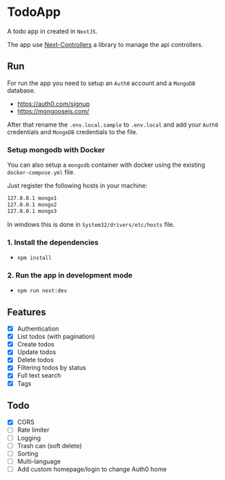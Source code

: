 # TodoApp

A todo app in created in `NextJS`.

The app use [Next-Controllers](https://www.npmjs.com/package/next-controllers) a library to manage the api controllers.

## Run

For run the app you need to setup an `Auth0` account and a `MongoDB` database.

- https://auth0.com/signup
- https://mongoosejs.com/

After that rename the `.env.local.sample` to `.env.local` and add your `Auth0` credentials and `MongoDB` credentials to the file.

### Setup mongodb with Docker

You can also setup a `mongodb` container with docker using the existing `docker-compose.yml` file.

Just register the following hosts in your machine:

```bash
127.0.0.1 mongo1
127.0.0.1 mongo2
127.0.0.1 mongo3
```

In windows this is done in `System32/drivers/etc/hosts` file.

### 1. Install the dependencies

- `npm install`

### 2. Run the app in development mode

- `npm run next:dev`

## Features

- [x] Authentication
- [x] List todos (with pagination)
- [x] Create todos
- [x] Update todos
- [x] Delete todos
- [x] Filtering todos by status
- [x] Full text search
- [x] Tags

## Todo

- [x] CORS
- [ ] Rate limiter
- [ ] Logging
- [ ] Trash can (soft delete)
- [ ] Sorting
- [ ] Multi-language
- [ ] Add custom homepage/login to change Auth0 home
